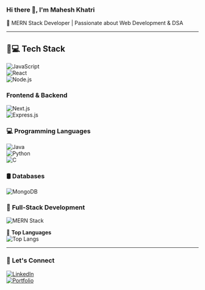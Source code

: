 ### Hi there 👋, I'm Mahesh Khatri 
🚀 MERN Stack Developer | Passionate about Web Development & DSA  

---

## 🚀💻 Tech Stack  

![JavaScript](https://img.shields.io/badge/JavaScript-F7DF1E?style=flat&logo=javascript&logoColor=black)  
![React](https://img.shields.io/badge/React-61DAFB?style=flat&logo=react&logoColor=black)  
![Node.js](https://img.shields.io/badge/Node.js-339933?style=flat&logo=node.js&logoColor=white)  


### **Frontend & Backend**  
![Next.js](https://img.shields.io/badge/Next.js-000000?style=flat&logo=next.js&logoColor=white)  
![Express.js](https://img.shields.io/badge/Express.js-404D59?style=flat&logo=express&logoColor=white)  

### 💻 **Programming Languages**  
![Java](https://img.shields.io/badge/Java-007396?style=flat&logo=java&logoColor=white)  
![Python](https://img.shields.io/badge/Python-3776AB?style=flat&logo=python&logoColor=white)  
![C](https://img.shields.io/badge/C-00599C?style=flat&logo=c&logoColor=white)  

### 🛢 **Databases**  
![MongoDB](https://img.shields.io/badge/MongoDB-47A248?style=flat&logo=mongodb&logoColor=white)  

### 🚀 **Full-Stack Development**  
![MERN Stack](https://img.shields.io/badge/MERN-3C873A?style=flat&logo=mongodb&logoColor=white)  

🚀 **Top Languages**  
![Top Langs](https://github-readme-stats.vercel.app/api/top-langs/?username=maheshkhatri2058&layout=compact&theme=tokyonight)  

---

### 🔗 **Let's Connect**  
[![LinkedIn](https://img.shields.io/badge/LinkedIn-0077B5?style=flat&logo=linkedin&logoColor=white)](https://www.linkedin.com/in/mahesh-khatri-82295622a/)  
[![Portfolio](https://img.shields.io/badge/Portfolio-%23000000.svg?style=flat&logo=firefox&logoColor=white)](https://maheshkhatri.vercel.app)  
